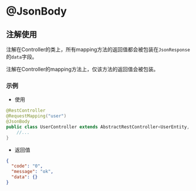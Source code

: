 # @JsonBody

## 注解使用

注解在Controller的类上，所有mapping方法的返回值都会被包装在`JsonResponse`的`data`字段。

注解在Controller的mapping方法上，仅该方法的返回值会被包装。

### 示例

* 使用

```java
@RestController
@RequestMapping("user")
@JsonBody
public class UserController extends AbstractRestController<UserEntity, Long, UserQuery, UserRequest, UserResponse> {
    //...
}
```

* 返回值

```json
{
  "code": "0",
  "message": "ok",
  "data": {}
}
```

